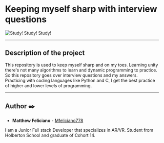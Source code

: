 # Keeping myself sharp with interview questions

![Study! Study! Study!](https://media.istockphoto.com/photos/female-student-picture-id1264296727?b=1&k=20&m=1264296727&s=170667a&w=0&h=uGwjyDSjSqIsq9jCwnCHpQDtnDkNIU3Jjoq8cTN8Pss=)
___

## Description of the project

This repository is used to keep myself sharp and on my toes. Learning unity there's not many algorithms to learn and dynamic programming to practice. So this repository goes over interview questions and my answers.
Practicing with coding languages like Python and C, I get the best practice of higher and lower levels of programming.

___

## Author :black_nib:
* **Matthew Feliciano** - [Mfeliciano778](https://github.com/Mfeliciano778)

I am a Junior Full stack Developer that specializes in AR/VR. Student from Holberton School and graduate of Cohort 14.
